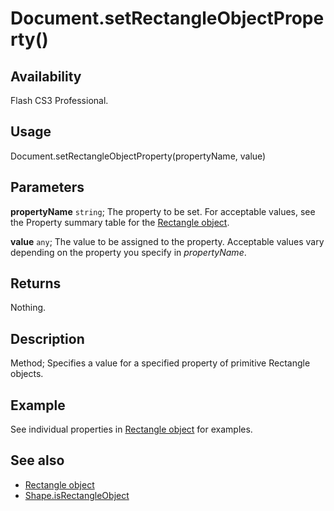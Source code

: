 # Document.setRectangleObjectProperty()

## Availability

Flash CS3 Professional.

## Usage

Document.setRectangleObjectProperty(propertyName, value)

## Parameters

**propertyName** `string`; The property to be set. For acceptable values, see the Property summary table for the [Rectangle object](../Rectangle_object/Rectangle_summary.md).

**value** `any`; The value to be assigned to the property. Acceptable values vary depending on the property you specify in *propertyName*.

## Returns

Nothing.

## Description

Method; Specifies a value for a specified property of primitive Rectangle objects.

## Example

See individual properties in [Rectangle object](../Rectangle_object/Rectangle_summary.md) for examples.

## See also

- [Rectangle object](../Rectangle_object/Rectangle_summary.md)
- [Shape.isRectangleObject](../Shape_object/Shape10.md)
